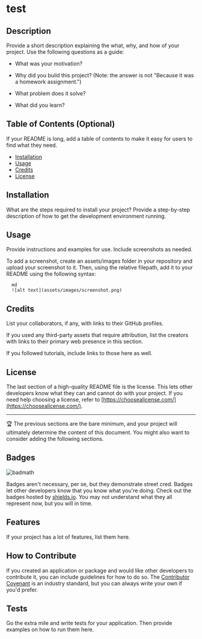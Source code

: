 # test

  ## Description

  Provide a short description explaining the what, why, and how of your project. Use the following 
  questions as a guide:
  
  - What was your motivation?
  
  - Why did you build this project? (Note: the answer is not "Because it was a homework assignment.")
  
  - What problem does it solve?
  
  - What did you learn?
  
  
  ## Table of Contents (Optional)
  
  If your README is long, add a table of contents to make it easy for users to find what they need.
  
  - [Installation](#installation)
  - [Usage](#usage)
  - [Credits](#credits)
  - [License](#license)
  
  ## Installation
  
  What are the steps required to install your project? Provide a step-by-step description of how to 
  get the development environment running.
  
  
  ## Usage
  
  Provide instructions and examples for use. Include screenshots as needed.
  
  To add a screenshot, create an assets/images folder in your repository and upload your screenshot
   to it. Then, using the relative filepath, add it to your README using the following syntax:
  
      md
      ![alt text](assets/images/screenshot.png)
      
  
  ## Credits
  
  List your collaborators, if any, with links to their GitHub profiles.
  
  If you used any third-party assets that require attribution, list the creators with links to 
  their primary web presence in this section.
  
  If you followed tutorials, include links to those here as well.
  
  ## License
  
  The last section of a high-quality README file is the license. This lets other developers know
   what they can and cannot do with your project. If you need help choosing a license, 
   refer to [https://choosealicense.com/](https://choosealicense.com/).
   
  
  ---
  
  🏆 The previous sections are the bare minimum, and your project will ultimately determine 
  the content of this document. You might also want to consider adding the following sections.
  
  ## Badges
  
  ![badmath](https://img.shields.io/github/languages/top/lernantino/badmath)
  
  Badges aren't necessary, per se, but they demonstrate street cred. Badges let other developers 
  know that you know what you're doing. Check out the badges hosted by [shields.io](https://shields.io/). 
  You may not understand what they all represent now, but you will in time.
  
  ## Features
  
  If your project has a lot of features, list them here.
  
  ## How to Contribute
  
  If you created an application or package and would like other developers to contribute it, you can 
  include guidelines for how to do so. The [Contributor Covenant](https://www.contributor-covenant.org/)
  is an industry standard, but you can always write your own if you'd prefer.
  
  ## Tests
  
  Go the extra mile and write tests for your application. Then provide examples on how to run them here.

